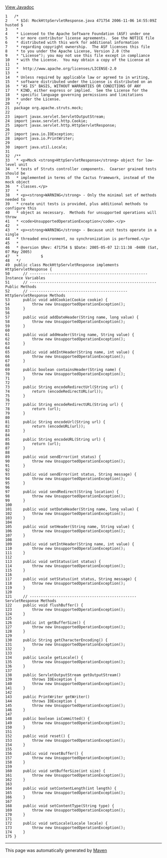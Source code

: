 [View Javadoc](../../../../../apidocs/org/apache/struts/mock/MockHttpServletResponse.html.md)


    1   /*
    2    * $Id: MockHttpServletResponse.java 471754 2006-11-06 14:55:09Z husted $
    3    *
    4    * Licensed to the Apache Software Foundation (ASF) under one
    5    * or more contributor license agreements.  See the NOTICE file
    6    * distributed with this work for additional information
    7    * regarding copyright ownership.  The ASF licenses this file
    8    * to you under the Apache License, Version 2.0 (the
    9    * "License"); you may not use this file except in compliance
    10   * with the License.  You may obtain a copy of the License at
    11   *
    12   *  http://www.apache.org/licenses/LICENSE-2.0
    13   *
    14   * Unless required by applicable law or agreed to in writing,
    15   * software distributed under the License is distributed on an
    16   * "AS IS" BASIS, WITHOUT WARRANTIES OR CONDITIONS OF ANY
    17   * KIND, either express or implied.  See the License for the
    18   * specific language governing permissions and limitations
    19   * under the License.
    20   */
    21  package org.apache.struts.mock;
    22  
    23  import javax.servlet.ServletOutputStream;
    24  import javax.servlet.http.Cookie;
    25  import javax.servlet.http.HttpServletResponse;
    26  
    27  import java.io.IOException;
    28  import java.io.PrintWriter;
    29  
    30  import java.util.Locale;
    31  
    32  /**
    33   * <p>Mock <strong>HttpServletResponse</strong> object for low-level unit
    34   * tests of Struts controller components.  Coarser grained tests should be
    35   * implemented in terms of the Cactus framework, instead of the mock object
    36   * classes.</p>
    37   *
    38   * <p><strong>WARNING</strong> - Only the minimal set of methods needed to
    39   * create unit tests is provided, plus additional methods to configure this
    40   * object as necessary.  Methods for unsupported operations will throw
    41   * <code>UnsupportedOperationException</code>.</p>
    42   *
    43   * <p><strong>WARNING</strong> - Because unit tests operate in a single
    44   * threaded environment, no synchronization is performed.</p>
    45   *
    46   * @version $Rev: 471754 $ $Date: 2005-05-07 12:11:38 -0400 (Sat, 07 May 2005)
    47   *          $
    48   */
    49  public class MockHttpServletResponse implements HttpServletResponse {
    50      // ----------------------------------------------------- Instance Variables
    51      // --------------------------------------------------------- Public Methods
    52      // -------------------------------------------- HttpServletResponse Methods
    53      public void addCookie(Cookie cookie) {
    54          throw new UnsupportedOperationException();
    55      }
    56  
    57      public void addDateHeader(String name, long value) {
    58          throw new UnsupportedOperationException();
    59      }
    60  
    61      public void addHeader(String name, String value) {
    62          throw new UnsupportedOperationException();
    63      }
    64  
    65      public void addIntHeader(String name, int value) {
    66          throw new UnsupportedOperationException();
    67      }
    68  
    69      public boolean containsHeader(String name) {
    70          throw new UnsupportedOperationException();
    71      }
    72  
    73      public String encodeRedirectUrl(String url) {
    74          return (encodeRedirectURL(url));
    75      }
    76  
    77      public String encodeRedirectURL(String url) {
    78          return (url);
    79      }
    80  
    81      public String encodeUrl(String url) {
    82          return (encodeURL(url));
    83      }
    84  
    85      public String encodeURL(String url) {
    86          return (url);
    87      }
    88  
    89      public void sendError(int status) {
    90          throw new UnsupportedOperationException();
    91      }
    92  
    93      public void sendError(int status, String message) {
    94          throw new UnsupportedOperationException();
    95      }
    96  
    97      public void sendRedirect(String location) {
    98          throw new UnsupportedOperationException();
    99      }
    100 
    101     public void setDateHeader(String name, long value) {
    102         throw new UnsupportedOperationException();
    103     }
    104 
    105     public void setHeader(String name, String value) {
    106         throw new UnsupportedOperationException();
    107     }
    108 
    109     public void setIntHeader(String name, int value) {
    110         throw new UnsupportedOperationException();
    111     }
    112 
    113     public void setStatus(int status) {
    114         throw new UnsupportedOperationException();
    115     }
    116 
    117     public void setStatus(int status, String message) {
    118         throw new UnsupportedOperationException();
    119     }
    120 
    121     // ------------------------------------------------ ServletResponse Methods
    122     public void flushBuffer() {
    123         throw new UnsupportedOperationException();
    124     }
    125 
    126     public int getBufferSize() {
    127         throw new UnsupportedOperationException();
    128     }
    129 
    130     public String getCharacterEncoding() {
    131         throw new UnsupportedOperationException();
    132     }
    133 
    134     public Locale getLocale() {
    135         throw new UnsupportedOperationException();
    136     }
    137 
    138     public ServletOutputStream getOutputStream()
    139         throws IOException {
    140         throw new UnsupportedOperationException();
    141     }
    142 
    143     public PrintWriter getWriter()
    144         throws IOException {
    145         throw new UnsupportedOperationException();
    146     }
    147 
    148     public boolean isCommitted() {
    149         throw new UnsupportedOperationException();
    150     }
    151 
    152     public void reset() {
    153         throw new UnsupportedOperationException();
    154     }
    155 
    156     public void resetBuffer() {
    157         throw new UnsupportedOperationException();
    158     }
    159 
    160     public void setBufferSize(int size) {
    161         throw new UnsupportedOperationException();
    162     }
    163 
    164     public void setContentLength(int length) {
    165         throw new UnsupportedOperationException();
    166     }
    167 
    168     public void setContentType(String type) {
    169         throw new UnsupportedOperationException();
    170     }
    171 
    172     public void setLocale(Locale locale) {
    173         throw new UnsupportedOperationException();
    174     }
    175 }

------------------------------------------------------------------------

This page was automatically generated by [Maven](http://maven.apache.org/)
